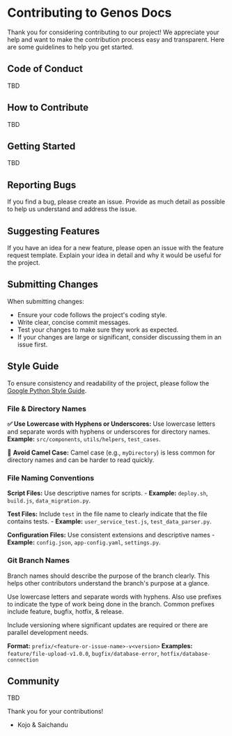 # Contributing to Genos Docs

Thank you for considering contributing to our project! We appreciate your help and want to make the contribution process easy and transparent. Here are some guidelines to help you get started.

## Code of Conduct
TBD

## How to Contribute
TBD

## Getting Started
TBD

## Reporting Bugs
If you find a bug, please create an issue. Provide as much detail as possible to help us understand and address the issue.

## Suggesting Features
If you have an idea for a new feature, please open an issue with the feature request template. Explain your idea in detail and why it would be useful for the project.

## Submitting Changes
When submitting changes:
- Ensure your code follows the project's coding style.
- Write clear, concise commit messages.
- Test your changes to make sure they work as expected.
- If your changes are large or significant, consider discussing them in an issue first.

## Style Guide
To ensure consistency and readability of the project, please follow the [Google Python Style Guide](https://google.github.io/styleguide/pyguide.html).

### File & Directory Names

**✅ Use Lowercase with Hyphens or Underscores:**
Use lowercase letters and separate words with hyphens or underscores for directory names. 
**Example:** `src/components`, `utils/helpers`, `test_cases`.

🚫 **Avoid Camel Case:**
Camel case (e.g., `myDirectory`) is less common for directory names and can be harder to read quickly.

### File Naming Conventions
**Script Files:** Use descriptive names for scripts.
    -   **Example:** `deploy.sh`, `build.js`, `data_migration.py`.

**Test Files:** Include `test` in the file name to clearly indicate that the file contains tests.
    -   **Example:** `user_service_test.js`, `test_data_parser.py`.

**Configuration Files:** Use consistent extensions and descriptive names
	    - **Example:** `config.json`, `app-config.yaml`, `settings.py`.


### Git Branch Names
Branch names should describe the purpose of the branch clearly. This helps other contributors understand the branch's purpose at a glance. 

Use lowercase letters and separate words with hyphens. Also use prefixes to indicate the type of work being done in the branch. Common prefixes include feature, bugfix, hotfix, & release.

Include versioning where significant updates are required or there are parallel development needs.

**Format:** `prefix/<feature-or-issue-name>-v<version>`
**Examples:** `feature/file-upload-v1.0.0`, `bugfix/database-error`, `hotfix/database-connection`

## Community
TBD

Thank you for your contributions!

- Kojo & Saichandu